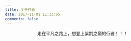 ```yaml
---
title: 关于作者
date: 2017-11-01 11:33:05
comments: false
---
```

<p style="text-align:center;">
  走在平凡之路上，想登上紫荆之巅的行者！！！
</p>
